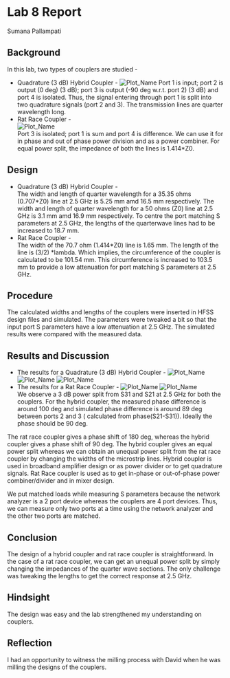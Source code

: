 # Lab 8 Report
Sumana Pallampati

## Background
In this lab, two types of couplers are studied -
* Quadrature (3 dB) Hybrid Coupler - 
![Plot_Name](https://github.com/CourseReps/ECEN452-Spring2016/blob/master/Students/sumana-pallampati/Lab8/Screen%20Shot%202016-04-13%20at%208.27.12%20AM.png)
Port 1 is input; port 2 is output (0 deg) (3 dB); port 3 is output (-90 deg w.r.t. port 2) (3 dB) and port 4 is isolated. Thus, the signal entering through port 1 is split into two quadrature signals (port 2 and 3). The transmission lines are quarter wavelength long.
* Rat Race Coupler - <br>
![Plot_Name](https://github.com/CourseReps/ECEN452-Spring2016/blob/master/Students/sumana-pallampati/Lab8/Screen%20Shot%202016-04-13%20at%208.28.06%20AM.png) <br>
Port 3 is isolated; port 1 is sum and port 4 is difference. We can use it for in phase and out of phase power division and as a power combiner. For equal power split, the impedance of both the lines is 1.414*Z0. 

## Design
* Quadrature (3 dB) Hybrid Coupler - <br>
The width and length of quarter wavelength for a 35.35 ohms (0.707*Z0) line at 2.5 GHz is 5.25 mm amd 16.5 mm respectively.  The width and length of quarter wavelength for a 50 ohms (Z0) line at 2.5 GHz is 3.1 mm amd 16.9 mm respectively.  To centre the port matching S parameters at 2.5 GHz, the lengths of the quarterwave lines had to be increased to 18.7 mm.
* Rat Race Coupler - <br>
The width of the 70.7 ohm (1.414*Z0) line is 1.65 mm. The length of the line is (3/2) *lambda. Which implies, the circumference of the coupler is calculated to be 101.54 mm. This circumference is increased to 103.5 mm to provide a low attenuation for port matching S parameters at 2.5 GHz. 

## Procedure
The calculated widths and lengths of the couplers were inserted in HFSS design files and simulated. The parameters were tweaked a bit so that the input port S parameters have a low attenuation at 2.5 GHz. The simulated results were compared with the measured data.

## Results and Discussion
* The results for a Quadrature (3 dB) Hybrid Coupler -
![Plot_Name](https://github.com/CourseReps/ECEN452-Spring2016/blob/master/Students/sumana-pallampati/Lab8/Input_Port1_Hybrid.png)
![Plot_Name](https://github.com/CourseReps/ECEN452-Spring2016/blob/master/Students/sumana-pallampati/Lab8/Port_Matching_Hybrid.png)
![Plot_Name](https://github.com/CourseReps/ECEN452-Spring2016/blob/master/Students/sumana-pallampati/Lab8/phase_diff_hybrid.png) <br>
* The results for a Rat Race Coupler -
![Plot_Name](https://github.com/CourseReps/ECEN452-Spring2016/blob/master/Students/sumana-pallampati/Lab8/Input_Port1_RatRace.png)
![Plot_Name](https://github.com/CourseReps/ECEN452-Spring2016/blob/master/Students/sumana-pallampati/Lab8/Port_Matching_RatRace.png) <br>
We observe a 3 dB power split from S31 and S21 at 2.5 GHz for both the couplers. For the hybrid coupler, the measured phase difference is around 100 deg and simulated phase difference is around 89 deg between ports 2 and 3 ( calculated from phase(S21-S31)). Ideally the phase should be 90 deg.

The rat race coupler gives a phase shift of 180 deg, whereas the hybrid coupler gives a phase shift of 90 deg. The hybrid coupler gives an equal power split whereas we can obtain an unequal power split from the rat race coupler by changing the widths of the microstrip lines. Hybrid coupler is used in broadband amplifier design or as power divider or to get quadrature signals. Rat Race coupler is used as  to get in-phase or out-of-phase power combiner/divider and in mixer design.

We put matched loads while measuring S parameters because the network analyzer is a 2 port device whereas the couplers are 4 port devices. Thus, we can measure only two ports at a time using the network analyzer and the other two ports are matched.

## Conclusion
The design of a hybrid coupler and rat race coupler is straightforward. In the case of a rat race coupler, we can get an unequal power split by simply changing the impedances of the quarter wave sections. The only challenge was tweaking the lengths to get the correct response at 2.5 GHz.

## Hindsight
The design was easy and the lab strengthened my understanding on couplers. 

## Reflection
I had an opportunity to witness the milling process with David when he was milling the designs of the couplers. 



